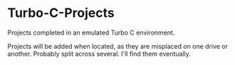 # Turbo-C-Projects

Projects completed in an emulated Turbo C environment. 

Projects will be added when located, as they are misplaced on one drive or another. Probably split across several. I'll find them eventually. 
